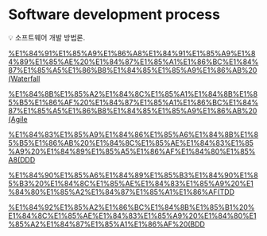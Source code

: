 # Software development process

<aside>
💡 소프트웨어 개발 방법론.

</aside>

[%E1%84%91%E1%85%A9%E1%86%A8%E1%84%91%E1%85%A9%E1%84%89%E1%85%AE%20%E1%84%87%E1%85%A1%E1%86%BC%E1%84%87%E1%85%A5%E1%86%B8%E1%84%85%E1%85%A9%E1%86%AB%20(Waterfall](%E1%84%91%E1%85%A9%E1%86%A8%E1%84%91%E1%85%A9%E1%84%89%E1%85%AE%20%E1%84%87%E1%85%A1%E1%86%BC%E1%84%87%E1%85%A5%E1%86%B8%E1%84%85%E1%85%A9%E1%86%AB%20(Waterfall)%20e9e540b699d64b5eb8305ff12e3fc2b4.md)

[%E1%84%8B%E1%85%A2%E1%84%8C%E1%85%A1%E1%84%8B%E1%85%B5%E1%86%AF%20%E1%84%87%E1%85%A1%E1%86%BC%E1%84%87%E1%85%A5%E1%86%B8%E1%84%85%E1%85%A9%E1%86%AB%20(Agile](%E1%84%8B%E1%85%A2%E1%84%8C%E1%85%A1%E1%84%8B%E1%85%B5%E1%86%AF%20%E1%84%87%E1%85%A1%E1%86%BC%E1%84%87%E1%85%A5%E1%86%B8%E1%84%85%E1%85%A9%E1%86%AB%20(Agile)%206e6aa397c59e44d1a4cb1c9fdb54dc6b.md)

[%E1%84%83%E1%85%A9%E1%84%86%E1%85%A6%E1%84%8B%E1%85%B5%E1%86%AB%20%E1%84%8C%E1%85%AE%E1%84%83%E1%85%A9%20%E1%84%89%E1%85%A5%E1%86%AF%E1%84%80%E1%85%A8(DDD](%E1%84%83%E1%85%A9%E1%84%86%E1%85%A6%E1%84%8B%E1%85%B5%E1%86%AB%20%E1%84%8C%E1%85%AE%E1%84%83%E1%85%A9%20%E1%84%89%E1%85%A5%E1%86%AF%E1%84%80%E1%85%A8(DDD)%209529713945204e3497f2dab7f2762bf8.md)

[%E1%84%90%E1%85%A6%E1%84%89%E1%85%B3%E1%84%90%E1%85%B3%20%E1%84%8C%E1%85%AE%E1%84%83%E1%85%A9%20%E1%84%80%E1%85%A2%E1%84%87%E1%85%A1%E1%86%AF(TDD](%E1%84%90%E1%85%A6%E1%84%89%E1%85%B3%E1%84%90%E1%85%B3%20%E1%84%8C%E1%85%AE%E1%84%83%E1%85%A9%20%E1%84%80%E1%85%A2%E1%84%87%E1%85%A1%E1%86%AF(TDD)%204db9a74638b34929acbcf03804f5338b.md)

[%E1%84%92%E1%85%A2%E1%86%BC%E1%84%8B%E1%85%B1%20%E1%84%8C%E1%85%AE%E1%84%83%E1%85%A9%20%E1%84%80%E1%85%A2%E1%84%87%E1%85%A1%E1%86%AF%20(BDD](%E1%84%92%E1%85%A2%E1%86%BC%E1%84%8B%E1%85%B1%20%E1%84%8C%E1%85%AE%E1%84%83%E1%85%A9%20%E1%84%80%E1%85%A2%E1%84%87%E1%85%A1%E1%86%AF%20(BDD)%20cb9f2af43c734e1f9371dd1f53debf1c.md)